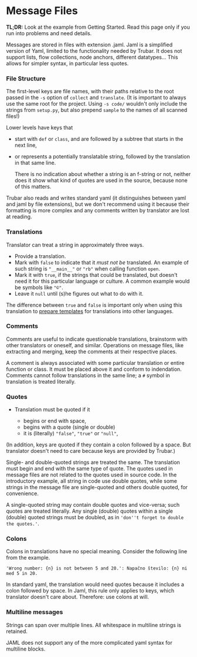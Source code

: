 # Message Files

**TL;DR:** Look at the example from Getting Started. Read this page only if you run into problems and need details.

Messages are stored in files with extension .jaml. Jaml is a simplified version of Yaml, limited to the functionality needed by Trubar. It does not support lists, flow collections, node anchors, different datatypes... This allows for simpler syntax, in particular less quotes.

### File Structure

The first-level keys are file names, with their paths relative to the root passed in the `-s` option of `collect` and `translate`. (It is important to always use the same root for the project. Using `-s code/` wouldn't only include the strings from `setup.py`, but also prepend `sample` to the names of all scanned files!)

Lower levels have keys that

- start with `def` or `class`, and are followed by a subtree that starts in the next line,
- or represents a potentially translatable string, followed by the translation in that same line.

    There is no indication about whether a string is an f-string or not, neither does it show what kind of quotes are used in the source, because none of this matters.

Trubar also reads and writes standard yaml (it distinguishes between yaml and jaml by file extensions), but we don't recommend using it because their formatting is more complex and any comments written by translator are lost at reading.

### Translations

Translator can treat a string in approximately three ways.

- Provide a translation.
- Mark with `false` to indicate that it *must not be* translated. An example of such string is `"__main__"` or `"rb"` when calling function `open`.
- Mark it with `true`, if the strings that could be translated, but doesn't need it for this particular language or culture. A common example would be symbols like `"©️"`.
- Leave it `null` until (s)he figures out what to do with it.

The difference between `true` and `false` is important only when using this translation to [prepare templates](scenarios.md#preparing-templates) for translations into other languages.

### Comments

Comments are useful to indicate questionable translations, brainstorm with other translators or oneself, and similar. Operations on message files, like extracting and merging, keep the comments at their respective places.

A comment is always associated with some particular translation or entire function or class. It must be placed above it and conform to indendation. Comments cannot follow translations in the same line; a `#` symbol in translation is treated literally.

### Quotes

- Translation must be quoted if it

    - begins or end with space,
    - begins with a quote (single or double)
    - it is (literally) `"false"`, `"true"` or `"null"`,

(In addition, keys are quoted if they contain a colon followed by a space. But translator doesn't need to care because keys are provided by Trubar.)

Single- and double-quoted strings are treated the same. The translation must begin and end with the same type of quote. The quotes used in message files are not related to the quotes used in source code. In the introductory example, all string in code use double quotes, while some strings in the message file are single-quoted and others double quoted, for convenience.

A single-quoted string may contain double quotes and vice-versa; such quotes are treated literally. Any single (double) quotes within a single (double) quoted strings must be doubled, as in `'don''t forget to double the quotes.'`.

### Colons

Colons in translations have no special meaning. Consider the following line from the example.

```
'Wrong number: {n} is not between 5 and 20.': Napačno število: {n} ni med 5 in 20.
```

In standard yaml, the translation would need quotes because it includes a colon followed by space. In Jaml, this rule only applies to keys, which translator doesn't care about. Therefore: use colons at will.

### Multiline messages

Strings can span over multiple lines. All whitespace in multiline strings is retained.

JAML does not support any of the more complicated yaml syntax for multiline blocks.